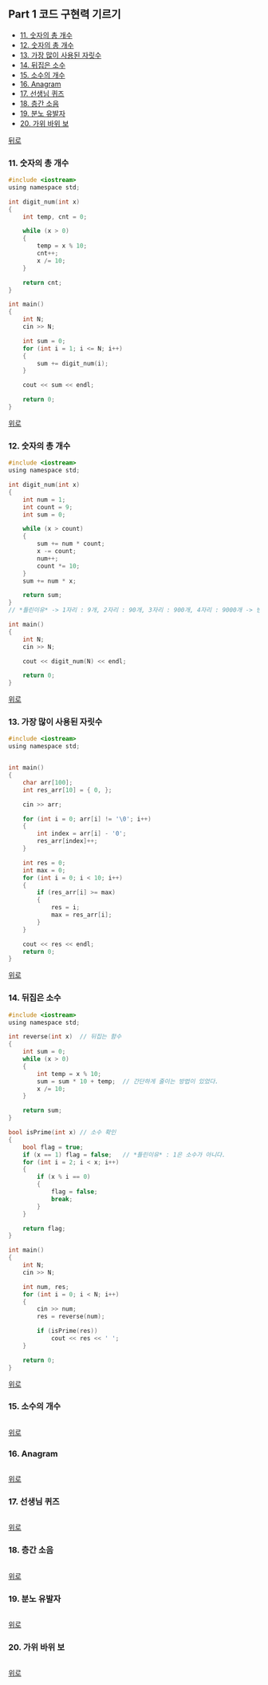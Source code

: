 ## Part 1 코드 구현력 기르기
* [11. 숫자의 총 개수](#11-숫자의-총-개수)
* [12. 숫자의 총 개수](#12-숫자의-총-개수)
* [13. 가장 많이 사용된 자릿수](#13-가장-많이-사용된-자릿수)
* [14. 뒤집은 소수](#14-뒤집은-소수)
* [15. 소수의 개수](#15-소수의-개수)
* [16. Anagram](#16-anagram)
* [17. 선생님 퀴즈](#17-선생님-퀴즈)
* [18. 층간 소음](#18-층간-소음)
* [19. 분노 유발자](#19-분노-유발자)
* [20. 가위 바위 보](#20-가위-바위-보)

[뒤로](https://github.com/hhhan0315/Algorithm)

### 11. 숫자의 총 개수
```c
#include <iostream>
using namespace std;

int digit_num(int x)
{
	int temp, cnt = 0;

	while (x > 0)
	{
		temp = x % 10;
		cnt++;
		x /= 10;
	}

	return cnt;
}

int main()
{
	int N;
	cin >> N;

	int sum = 0;
	for (int i = 1; i <= N; i++)
	{
		sum += digit_num(i);
	}

	cout << sum << endl;

	return 0;
}
```
[위로](#part-1-코드-구현력-기르기)

### 12. 숫자의 총 개수
```c
#include <iostream>
using namespace std;

int digit_num(int x)
{
	int num = 1;
	int count = 9;
	int sum = 0;

	while (x > count)
	{
		sum += num * count;
		x -= count;
		num++;
		count *= 10;
	}
	sum += num * x;

	return sum;
}
// *틀린이유* -> 1자리 : 9개, 2자리 : 90개, 3자리 : 900개, 4자리 : 9000개 -> 반복으로 계산.

int main()
{
	int N;
	cin >> N;

	cout << digit_num(N) << endl;

	return 0;
}
```
[위로](#part-1-코드-구현력-기르기)

### 13. 가장 많이 사용된 자릿수
```c
#include <iostream>
using namespace std;


int main()
{
	char arr[100];
	int res_arr[10] = { 0, };

	cin >> arr;

	for (int i = 0; arr[i] != '\0'; i++)
	{
		int index = arr[i] - '0';
		res_arr[index]++;
	}

	int res = 0;
	int max = 0;
	for (int i = 0; i < 10; i++)
	{
		if (res_arr[i] >= max)
		{
			res = i;
			max = res_arr[i];
		}
	}

	cout << res << endl;
	return 0;
}
```
[위로](#part-1-코드-구현력-기르기)

### 14. 뒤집은 소수
```c
#include <iostream>
using namespace std;

int reverse(int x)	// 뒤집는 함수
{
	int sum = 0;
	while (x > 0)
	{
		int temp = x % 10;
		sum = sum * 10 + temp;	// 간단하게 줄이는 방법이 있었다.
		x /= 10;
	}

	return sum;
}

bool isPrime(int x)	// 소수 확인
{
	bool flag = true;
	if (x == 1) flag = false;	// *틀린이유* : 1은 소수가 아니다.
	for (int i = 2; i < x; i++)
	{
		if (x % i == 0)
		{
			flag = false;
			break;
		}
	}

	return flag;
}

int main()
{
	int N;
	cin >> N;

	int num, res;
	for (int i = 0; i < N; i++)
	{
		cin >> num;
		res = reverse(num);

		if (isPrime(res))
			cout << res << ' ';
	}

	return 0;
}
```
[위로](#part-1-코드-구현력-기르기)

### 15. 소수의 개수
```c

```
[위로](#part-1-코드-구현력-기르기)

### 16. Anagram
```c

```
[위로](#part-1-코드-구현력-기르기)

### 17. 선생님 퀴즈
```c

```
[위로](#part-1-코드-구현력-기르기)

### 18. 층간 소음
```c

```
[위로](#part-1-코드-구현력-기르기)

### 19. 분노 유발자
```c

```
[위로](#part-1-코드-구현력-기르기)

### 20. 가위 바위 보
```c

```
[위로](#part-1-코드-구현력-기르기)
